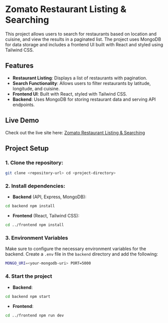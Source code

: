 # Zomato Restaurant Listing & Searching

This project allows users to search for restaurants based on location and cuisine, and view the results in a paginated list. The project uses MongoDB for data storage and includes a frontend UI built with React and styled using Tailwind CSS.

## Features

- **Restaurant Listing**: Displays a list of restaurants with pagination.
- **Search Functionality**: Allows users to filter restaurants by latitude, longitude, and cuisine.
- **Frontend UI**: Built with React, styled with Tailwind CSS.
- **Backend**: Uses MongoDB for storing restaurant data and serving API endpoints.

## Live Demo

Check out the live site here: [Zomato Restaurant Listing & Searching](https://restaurant-finder-tl1g.onrender.com/)

## Project Setup

### 1. Clone the repository:

```bash
git clone <repository-url> cd <project-directory>
```
### 2. Install dependencies:

- **Backend** (API, Express, MongoDB):
```bash
cd backend npm install
```


- **Frontend** (React, Tailwind CSS):
```bash
cd ../frontend npm install
```


### 3. Environment Variables

Make sure to configure the necessary environment variables for the backend. Create a `.env` file in the `backend` directory and add the following:

```bash
MONGO_URI=<your-mongodb-uri> PORT=5000
```

### 4. Start the project

- **Backend**:
```bash
cd backend npm start
```

- **Frontend**:
```bash
cd ../frontend npm run dev
```
